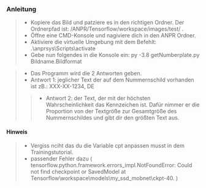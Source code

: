 ### Anleitung
>- Kopiere das Bild und patziere es in den richtigen Ordner. Der Ordnerpfad ist: /ANPR/Tensorflow/workspace/images/test/   .
>- Öffne eine CMD-Konsole und nagiviere dich in den ANPR Ordner.
>- Aktiviere die virtuelle Umgebung mit dem Befehlt: .\anprsys\Scripts\activate
>- Gebe nun folgendes in die Konsole ein: py -3.8  getNumberplate.py Bildname.Bildformat

>- Das Programm wird die 2 Antworten geben.
>- Antwort 1: jeglicher Text der auf dem Nummernschild vorhanden ist zB.: XXX-XX-1234, DE
>>- Antwort 2: der Text, der mit der höchsten Wahrscheinlichkeit das Kennzeichen ist. Dafür nimmer er die Proportion von der Textgröße zur Gesamtgröße des Nummernschildes und gibt dir den größten Text aus. 




#### Hinweis
>- Vergiss nciht das du die Variable cpt anpassen musst in dem Trainingstutorial.
>- passender Fehler dazu ( tensorflow.python.framework.errors_impl.NotFoundError: Could not find checkpoint or SavedModel at Tensorflow\workspace\models\my_ssd_mobnet\ckpt-40. )
